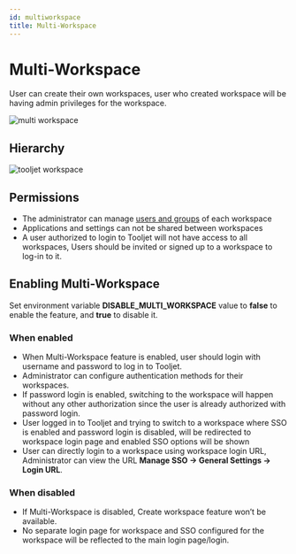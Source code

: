 ```yaml
---
id: multiworkspace
title: Multi-Workspace
---
```


# Multi-Workspace

User can create their own workspaces, user who created workspace will be having admin privileges for the workspace.



<img className="screenshot-full" src="/img/multiworkspace/multi-workspace.gif" alt="multi workspace" />


## Hierarchy

<div style={{textAlign: 'center'}}>


<img className="screenshot-full" src="/img/multiworkspace/Tooljet-workspace.png" alt="tooljet workspace" />


</div>

## Permissions

- The administrator can manage [users and groups](/docs/tutorial/manage-users-groups) of each workspace
- Applications and settings can not be shared between workspaces
- A user authorized to login to Tooljet will not have access to all workspaces, Users should be invited or signed up to a workspace to log-in to it.

## Enabling Multi-Workspace

Set environment variable **DISABLE_MULTI_WORKSPACE** value to **false**  to enable the feature, and **true**  to disable it.

### When enabled

- When Multi-Workspace feature is enabled, user should login with username and password to log in to Tooljet.
- Administrator can configure authentication methods for their workspaces.
- If password login is enabled, switching to the workspace will happen without any other authorization since the user is already authorized with password login.
- User logged in to Tooljet and trying to switch to a workspace where SSO is enabled and password login is disabled, will be redirected to workspace login page and enabled SSO options will be shown
- User can directly login to a workspace using workspace login URL, Administrator can view the URL **Manage SSO -> General Settings -> Login URL**.

### When disabled

- If Multi-Workspace is disabled, Create workspace feature won’t be available.
- No separate login page for workspace and SSO configured for the workspace will be reflected to the main login page/login.